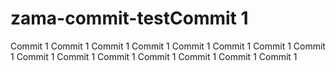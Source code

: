 # zama-commit-testCommit 1
Commit 1
Commit 1
Commit 1
Commit 1
Commit 1
Commit 1
Commit 1
Commit 1
Commit 1
Commit 1
Commit 1
Commit 1
Commit 1
Commit 1
Commit 1
